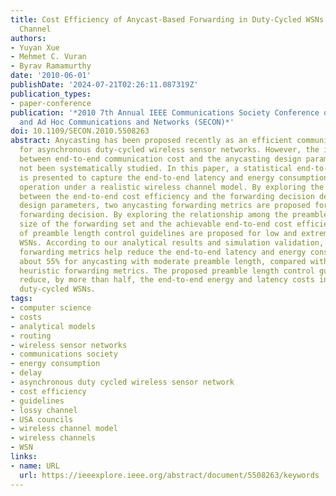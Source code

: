 ```yaml
---
title: Cost Efficiency of Anycast-Based Forwarding in Duty-Cycled WSNs with Lossy
  Channel
authors:
- Yuyan Xue
- Mehmet C. Vuran
- Byrav Ramamurthy
date: '2010-06-01'
publishDate: '2024-07-21T02:26:11.087319Z'
publication_types:
- paper-conference
publication: '*2010 7th Annual IEEE Communications Society Conference on Sensor, Mesh
  and Ad Hoc Communications and Networks (SECON)*'
doi: 10.1109/SECON.2010.5508263
abstract: Anycasting has been proposed recently as an efficient communication method
  for asynchronous duty-cycled wireless sensor networks. However, the interdependencies
  between end-to-end communication cost and the anycasting design parameters have
  not been systematically studied. In this paper, a statistical end-to-end cost model
  is presented to capture the end-to-end latency and energy consumption of anycasting
  operation under a realistic wireless channel model. By exploring the relationship
  between the end-to-end cost efficiency and the forwarding decision dependent anycasting
  design parameters, two anycasting forwarding metrics are proposed for fully distributed
  forwarding decision. By exploring the relationship among the preamble length, the
  size of the forwarding set and the achievable end-to-end cost efficiency, a series
  of preamble length control guidelines are proposed for low and extremely low duty-cycled
  WSNs. According to our analytical results and simulation validation, the proposed
  forwarding metrics help reduce the end-to-end latency and energy consumption by
  about 55% for anycasting with moderate preamble length, compared with the existing
  heuristic forwarding metrics. The proposed preamble length control guidelines help
  reduce, by more than half, the end-to-end energy and latency costs in low and extremely-low
  duty-cycled WSNs.
tags:
- computer science
- costs
- analytical models
- routing
- wireless sensor networks
- communications society
- energy consumption
- delay
- asynchronous duty cycled wireless sensor network
- cost efficiency
- guidelines
- lossy channel
- USA councils
- wireless channel model
- wireless channels
- WSN
links:
- name: URL
  url: https://ieeexplore.ieee.org/abstract/document/5508263/keywords
---
```

